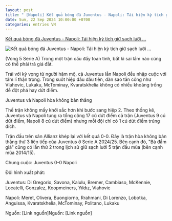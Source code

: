 ```yaml
---
layout: post
title: " [Napoli] Kết quả bóng đá Juventus - Napoli: Tái hiện kỳ tích giữ sạch lưới ..."
date: Sun, 22 Sep 2024 10:00:00 +0700
categories: entries VN
---
```

[Kết quả bóng đá Juventus - Napoli: Tái hiện kỳ tích giữ sạch lưới ...](https://www.24h.com.vn/bong-da/ket-qua-bong-da-juventus-napoli-tai-hien-ky-tich-giu-sach-luoi-serie-a-c48a1604610.html)

![Kết quả bóng đá Juventus - Napoli: Tái hiện kỳ tích giữ sạch lưới ...](https://cdn.24h.com.vn/upload/3-2024/images/2024-09-22/gettyimages-2173560562-2048x2048--1--1726948853-312-width1200height628-watermark.jpg)

(Vòng 5 Serie A) Trong một trận cầu đầy toan tính, bất kì sai lầm nào cũng có thể phải trả giá đắt.

Trái với kỳ vọng từ người hâm mộ, cả Juventus lẫn Napoli đều nhập cuộc với tâm lí thận trọng. Trong suốt hiệp đấu đầu tiên, dàn sao tấn công như Vlahovic, Lukaku, McTominay, Kvaratskhelia không có nhiều khoảng trống để đột phá hay dứt điểm.

Juventus và Napoli hòa không bàn thắng

Thế trận không mấy khởi sắc hơn khi bước sang hiệp 2. Theo thống kê, Juventus và Napoli tung ra tổng cộng 17 cú dứt điểm cả trận (Juventus 9 cú dứt điểm, Napoli 8 cú dứt điểm) nhưng mỗi đội chỉ có 1 cú dứt điểm trúng đích.

Trận đấu trên sân Allianz khép lại với kết quả 0-0. Đây là trận hòa không bàn thắng thứ 3 liên tiếp của Juventus ở Serie A 2024/25. Bên cạnh đó, "Bà đầm già" cũng có lần thứ 2 trong lịch sử giữ sạch lưới 5 trận đầu mùa (bên cạnh mùa 2014/15).

Chung cuộc: Juventus 0-0 Napoli

Đội hình xuất phát:

Juventus: Di Gregorio, Savona, Kalulu, Bremer, Cambiaso, McKennie, Locatelli, Gonzalez, Koopmeiners, Yıldız, Vlahovic

Napoli: Meret, Olivera, Buongiorno, Rrahmani, Di Lorenzo, Lobotka, Anguissa, Kvaratskhelia, McTominay, Politano, Lukaku

Nguồn: [Link nguồn]Nguồn: [Link nguồn]

